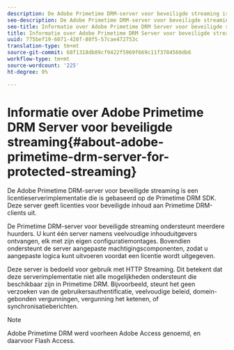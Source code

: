 ```yaml
---
description: De Adobe Primetime DRM-server voor beveiligde streaming is een licentieserverimplementatie die is gebaseerd op de Primetime DRM SDK. Deze server geeft licenties voor beveiligde inhoud aan Primetime DRM-clients uit.
seo-description: De Adobe Primetime DRM-server voor beveiligde streaming is een licentieserverimplementatie die is gebaseerd op de Primetime DRM SDK. Deze server geeft licenties voor beveiligde inhoud aan Primetime DRM-clients uit.
seo-title: Informatie over Adobe Primetime DRM Server voor beveiligde streaming
title: Informatie over Adobe Primetime DRM Server voor beveiligde streaming
uuid: 775bef19-6071-428f-80f5-57cae472753c
translation-type: tm+mt
source-git-commit: 68f1318db89cf9422f5969f669c11f3784560db6
workflow-type: tm+mt
source-wordcount: '225'
ht-degree: 0%

---
```



# Informatie over Adobe Primetime DRM Server voor beveiligde streaming{#about-adobe-primetime-drm-server-for-protected-streaming}

De Adobe Primetime DRM-server voor beveiligde streaming is een licentieserverimplementatie die is gebaseerd op de Primetime DRM SDK. Deze server geeft licenties voor beveiligde inhoud aan Primetime DRM-clients uit.

De Primetime DRM-server voor beveiligde streaming ondersteunt meerdere huurders. U kunt één server namens veelvoudige inhouduitgevers ontvangen, elk met zijn eigen configuratiemontages. Bovendien ondersteunt de server aangepaste machtigingscomponenten, zodat u aangepaste logica kunt uitvoeren voordat een licentie wordt uitgegeven.

Deze server is bedoeld voor gebruik met HTTP Streaming. Dit betekent dat deze serverimplementatie niet alle mogelijkheden ondersteunt die beschikbaar zijn in Primetime DRM. Bijvoorbeeld, steunt het geen verzoeken van de gebruikersauthentificatie, veelvoudige beleid, domein-gebonden vergunningen, vergunning het ketenen, of synchronisatieberichten.

>[!NOTE]
>
>Adobe Primetime DRM werd voorheen Adobe Access genoemd, en daarvoor Flash Access.

